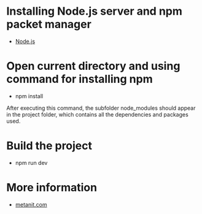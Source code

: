 # Installing Node.js server and npm packet manager
- [Node.js](https://nodejs.org/en/)
# Open current directory and using command for installing npm
- npm install

After executing this command, the subfolder node_modules should appear in the project folder, which contains all the dependencies and packages used.
# Build the project
- npm run dev
# More information
- [metanit.com](https://metanit.com/web/angular2/1.1.php)

